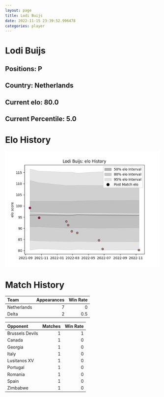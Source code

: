 ```yaml
---  
layout: page  
title: Lodi Buijs  
date: 2022-11-15 23:39:52.996478  
categories: player  
---
```

# Lodi Buijs

## Positions: P

## Country: Netherlands

## Current elo: 80.0

## Current Percentile: 5.0

# Elo History


![elo history](history_LodiBuijs.png)
# Match History


| Team        |   Appearances |   Win Rate |
|:------------|--------------:|-----------:|
| Netherlands |             7 |        0   |
| Delta       |             2 |        0.5 |

| Opponent        |   Matches |   Win Rate |
|:----------------|----------:|-----------:|
| Brussels Devils |         1 |          1 |
| Canada          |         1 |          0 |
| Georgia         |         1 |          0 |
| Italy           |         1 |          0 |
| Lusitanos XV    |         1 |          0 |
| Portugal        |         1 |          0 |
| Romania         |         1 |          0 |
| Spain           |         1 |          0 |
| Zimbabwe        |         1 |          0 |